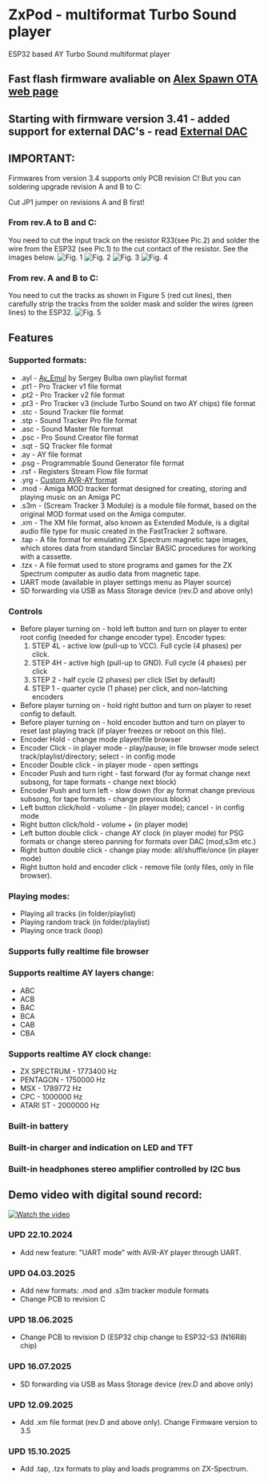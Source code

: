# ZxPod - multiformat Turbo Sound player
ESP32 based AY Turbo Sound multiformat player

## Fast flash firmware avaliable on [Alex Spawn OTA web page](https://ota.alexspawn.ru)

## Starting with firmware version 3.41 - added support for external DAC's - read [External DAC](PCB/ExternalDAC)

## IMPORTANT:
Firmwares from version 3.4 supports only PCB revision C! But you can soldering upgrade revision A and B to C:

Cut JP1 jumper on revisions A and B first!

### From rev.A to B and C:
You need to cut the input track on the resistor R33(see Pic.2) and solder the wire from the ESP32 (see Pic.1) to the cut contact of the resistor. See the images below.
![Fig. 1](PCB/UpgradeToRevC/fromAtoBC1.JPG)
![Fig. 2](PCB/UpgradeToRevC/fromAtoBC2.JPG)
![Fig. 3](PCB/UpgradeToRevC/fromAtoBC3.JPG)
![Fig. 4](PCB/UpgradeToRevC/fromAtoBC4.JPG)

### From rev. A and B to C:
You need to cut the tracks as shown in Figure 5 (red cut lines), then carefully strip the tracks from the solder mask and solder the wires (green lines) to the ESP32.
![Fig. 5](PCB/UpgradeToRevC/fromAandBtoC.JPG)

## Features
### Supported formats:
- .ayl - [Ay_Emul](https://bulba.untergrund.net/emulator_e.htm) by Sergey Bulba own playlist format
- .pt1 - Pro Tracker v1 file format
- .pt2 - Pro Tracker v2 file format
- .pt3 - Pro Tracker v3 (include Turbo Sound on two AY chips) file format
- .stc - Sound Tracker file format
- .stp - Sound Tracker Pro file format
- .asc - Sound Master file format 
- .psc - Pro Sound Creator file format
- .sqt - SQ Tracker file format
- .ay  - AY file format
- .psg - Programmable Sound Generator file format
- .rsf - Registers Stream Flow file format
- .yrg - [Custom AVR-AY format](https://www.avray.ru/ru/avr-ay-player/)
- .mod - Amiga MOD tracker format designed for creating, storing and playing music on an Amiga PC
- .s3m - (Scream Tracker 3 Module) is a module file format, based on the original MOD format used on the Amiga computer.
- .xm  - The XM file format, also known as Extended Module, is a digital audio file type for music created in the FastTracker 2 software.
- .tap - A file format for emulating ZX Spectrum magnetic tape images, which stores data from standard Sinclair BASIC procedures for working with a cassette.
- .tzx - A file format used to store programs and games for the ZX Spectrum computer as audio data from magnetic tape.
- UART mode (available in player settings menu as Player source)
- SD forwarding via USB as Mass Storage device (rev.D and above only)

### Controls
- Before player turning on - hold left button and turn on player to enter root config (needed for change encoder type). Encoder types:
    1. STEP 4L - active low (pull-up to VCC). Full cycle (4 phases) per click.
    2. STEP 4H - active high (pull-up to GND). Full cycle (4 phases) per click
    3. STEP 2 - half cycle (2 phases) per click (Set by default)
    4. STEP 1 - quarter cycle (1 phase) per click, and non-latching encoders
- Before player turning on - hold right button and turn on player to reset config to default.
- Before player turning on - hold encoder button and turn on player to reset last playing track (if player freezes or reboot on this file).
- Encoder Hold - change mode player/file browser
- Encoder Click - in player mode - play/pause; in file browser mode select track/playlist/directory; select - in config mode
- Encoder Double click - in player mode - open settings
- Encoder Push and turn right - fast forward (for ay format change next subsong, for tape formats - change next block)
- Encoder Push and turn left - slow down (for ay format change previous subsong, for tape formats - change previous block)
- Left button click/hold - volume - (in player mode); cancel - in config mode
- Right button click/hold - volume + (in player mode)
- Left button double click - change AY clock (in player mode) for PSG formats or change stereo panning for formats over DAC (mod,s3m etc.)
- Right button double click - change play mode: all/shuffle/once (in player mode)
- Right button hold and encoder click - remove file (only files, only in file browser).

### Playing modes:
- Playing all tracks (in folder/playlist)
- Playing random track (in folder/playlist)
- Playing once track (loop)

### Supports fully realtime file browser

### Supports realtime AY layers change:
- ABC
- ACB
- BAC
- BCA
- CAB
- CBA

### Supports realtime AY clock change:
- ZX SPECTRUM - 1773400 Hz
- PENTAGON - 1750000 Hz
- MSX - 1789772 Hz
- CPC - 1000000 Hz
- ATARI ST - 2000000 Hz

### Built-in battery

### Built-in charger and indication on LED and TFT

### Built-in headphones stereo amplifier controlled by I2C bus

## Demo video with digital sound record:

[![Watch the video](https://img.youtube.com/vi/-dr-m1xszBs/maxresdefault.jpg)](https://youtu.be/-dr-m1xszBs)

### UPD 22.10.2024
- Add new feature: "UART mode" with AVR-AY player through UART.

### UPD 04.03.2025
- Add new formats: .mod and .s3m tracker module formats
- Change PCB to revision C

### UPD 18.06.2025
- Change PCB to revision D (ESP32 chip change to ESP32-S3 (N16R8) chip)

### UPD 16.07.2025
- SD forwarding via USB as Mass Storage device (rev.D and above only)

### UPD 12.09.2025
- Add .xm file format (rev.D and above only). Change Firmware version to 3.5

### UPD 15.10.2025
- Add .tap, .tzx formats to play and loads programms on ZX-Spectrum.
